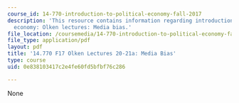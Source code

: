 ```yaml
---
course_id: 14-770-introduction-to-political-economy-fall-2017
description: 'This resource contains information regarding introduction to political
  economy: Olken lectures: Media bias.'
file_location: /coursemedia/14-770-introduction-to-political-economy-fall-2017/0e838103417c2e4fe60fd5bfbf76c286_MIT14_770F17_lec20_21a.pdf
file_type: application/pdf
layout: pdf
title: '14.770 F17 Olken Lectures 20-21a: Media Bias'
type: course
uid: 0e838103417c2e4fe60fd5bfbf76c286

---
```

None